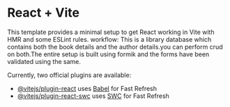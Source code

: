 # React + Vite

This template provides a minimal setup to get React working in Vite with HMR and some ESLint rules.
workflow:
This is a library database which contains both the book details and the author details.you can perform crud on both.The entire setup is built using formik and the forms have been validated using the same.

Currently, two official plugins are available:

- [@vitejs/plugin-react](https://github.com/vitejs/vite-plugin-react/blob/main/packages/plugin-react/README.md) uses [Babel](https://babeljs.io/) for Fast Refresh
- [@vitejs/plugin-react-swc](https://github.com/vitejs/vite-plugin-react-swc) uses [SWC](https://swc.rs/) for Fast Refresh
